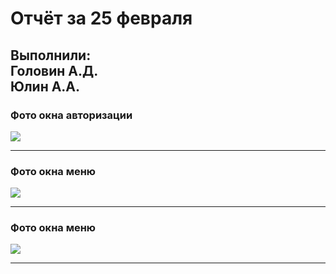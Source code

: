 <h1>Отчёт за 25 февраля</h1>
<h2>Выполнили:<br><b>Головин А.Д.<br>Юлин А.А.</b></h2>
<h3>Фото окна авторизации</h3>
<img src="https://user-images.githubusercontent.com/81095386/155761219-164c0365-0821-41bb-9126-c5970b6354f5.png">
<hr height="1px">
<h3>Фото окна меню</h3>
<img src="https://user-images.githubusercontent.com/81095386/155761485-f7c7f3c0-415e-448d-a783-de9c4ec8ee72.png">
<hr height="1px">
<h3>Фото окна меню</h3>
<img src="https://user-images.githubusercontent.com/81095386/155761629-b05d5fcb-0d94-4d23-8869-f97f229b7fea.png">
<hr height="1px">
